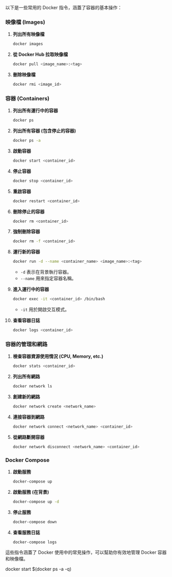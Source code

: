 
以下是一些常用的 Docker 指令，涵蓋了容器的基本操作：

### 映像檔 (Images)

1. **列出所有映像檔**
   ```bash
   docker images
   ```
2. **從 Docker Hub 拉取映像檔**
   ```bash
   docker pull <image_name>:<tag>
   ```
3. **刪除映像檔**
   ```bash
   docker rmi <image_id>
   ```

### 容器 (Containers)

1. **列出所有運行中的容器**
   ```bash
   docker ps
   ```
2. **列出所有容器 (包含停止的容器)**
   ```bash
   docker ps -a
   ```
3. **啟動容器**
   ```bash
   docker start <container_id>
   ```
4. **停止容器**
   ```bash
   docker stop <container_id>
   ```
5. **重啟容器**
   ```bash
   docker restart <container_id>
   ```
6. **刪除停止的容器**
   ```bash
   docker rm <container_id>
   ```
7. **強制刪除容器**
   ```bash
   docker rm -f <container_id>
   ```
8. **運行新的容器**
   ```bash
   docker run -d --name <container_name> <image_name>:<tag>
   ```
   - `-d` 表示在背景執行容器。
   - `--name` 用來指定容器名稱。

9. **進入運行中的容器**
   ```bash
   docker exec -it <container_id> /bin/bash
   ```
   - `-it` 用於開啟交互模式。

10. **查看容器日誌**
    ```bash
    docker logs <container_id>
    ```

### 容器的管理和網路

1. **檢查容器資源使用情況 (CPU, Memory, etc.)**
   ```bash
   docker stats <container_id>
   ```
2. **列出所有網路**
   ```bash
   docker network ls
   ```
3. **創建新的網路**
   ```bash
   docker network create <network_name>
   ```
4. **連接容器到網路**
   ```bash
   docker network connect <network_name> <container_id>
   ```
5. **從網路斷開容器**
   ```bash
   docker network disconnect <network_name> <container_id>
   ```

### Docker Compose

1. **啟動服務**
   ```bash
   docker-compose up
   ```
2. **啟動服務 (在背景)**
   ```bash
   docker-compose up -d
   ```
3. **停止服務**
   ```bash
   docker-compose down
   ```
4. **查看服務日誌**
   ```bash
   docker-compose logs
   ```

這些指令涵蓋了 Docker 使用中的常見操作，可以幫助你有效地管理 Docker 容器和映像檔。



docker start $(docker ps -a -q)
